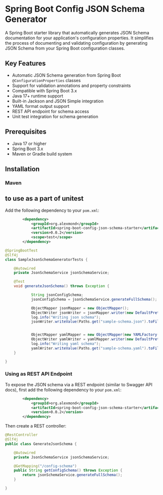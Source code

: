 # Spring Boot Config JSON Schema Generator

A Spring Boot starter library that automatically generates JSON Schema documentation for your application's
configuration properties. It simplifies the process of documenting and validating configuration by generating JSON
Schema from your Spring Boot configuration classes.

## Key Features

- Automatic JSON Schema generation from Spring Boot `@ConfigurationProperties` classes
- Support for validation annotations and property constraints
- Compatible with Spring Boot 3.x
- Java 17+ runtime support
- Built-in Jackson and JSON Simple integration
- YAML format output support
- REST API endpoint for schema access
- Unit test integration for schema generation

## Prerequisites

- Java 17 or higher
- Spring Boot 3.x
- Maven or Gradle build system

## Installation

### Maven
## to use as a part of unitest 
Add the following dependency to your `pom.xml`:
```xml
        <dependency>
            <groupId>org.alexmond</groupId>
            <artifactId>spring-boot-config-json-schema-starter</artifactId>
            <version>0.0.2</version>
            <scope>test</scope>
        </dependency>
```

```java title=SampleJsonSchemaGeneratorTests.java
@SpringBootTest
@Slf4j
class SampleJsonSchemaGeneratorTests {

    @Autowired
    private JsonSchemaService jsonSchemaService;

    @Test
    void generateJsonSchema() throws Exception {

            String jsonConfigSchema;
            jsonConfigSchema = jsonSchemaService.generateFullSchema();

            ObjectMapper jsonMapper = new ObjectMapper();
            ObjectWriter jsonWriter = jsonMapper.writer(new DefaultPrettyPrinter());
            log.info("Writing json schema");
            jsonWriter.writeValue(Paths.get("sample-schema.json").toFile(), jsonMapper.readTree(jsonConfigSchema));


            ObjectMapper yamlMapper = new ObjectMapper(new YAMLFactory());
            ObjectWriter yamlWriter = yamlMapper.writer(new DefaultPrettyPrinter());
            log.info("Writing yaml schema");
            yamlWriter.writeValue(Paths.get("sample-schema.yaml").toFile(), jsonMapper.readTree(jsonConfigSchema));
    }

}
```

### Using as REST API Endpoint

To expose the JSON schema via a REST endpoint (similar to Swagger API docs), first add the following dependency to your
`pom.xml`:
```xml
        <dependency>
            <groupId>org.alexmond</groupId>
            <artifactId>spring-boot-config-json-schema-starter</artifactId>
            <version>0.0.2</version>
        </dependency>
```
Then create a REST controller:
```java title=GenerateJsonSchema.java
@RestController
@Slf4j
public class GenerateJsonSchema {

    @Autowired
    private JsonSchemaService jsonSchemaService;

    @GetMapping("/config-schema")
    public String getConfigSchema() throws Exception {
        return jsonSchemaService.generateFullSchema();
    }

}
```





